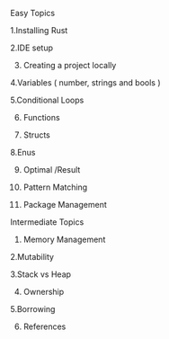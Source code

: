 Easy Topics 

1.Installing Rust 

2.IDE setup 

3. Creating a project locally 

4.Variables ( number, strings and bools )
 
5.Conditional Loops 

6. Functions 

7. Structs

8.Enus

9. Optimal /Result 

10. Pattern Matching 

11. Package Management 





Intermediate Topics 

1. Memory Management 

2.Mutability

3.Stack vs Heap

4. Ownership

5.Borrowing

6. References 